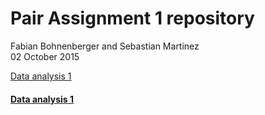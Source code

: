 # Pair Assignment 1 repository 

Fabian Bohnenberger and Sebastian Martinez  
02 October 2015 


[Data analysis 1](/analysis/USJudges/USJudges_RMarkdown.Rmd)



#### <a href="repo1/analysis/USJudges/USJudges_RMarkdown.Rmd">Data analysis 1</a>



